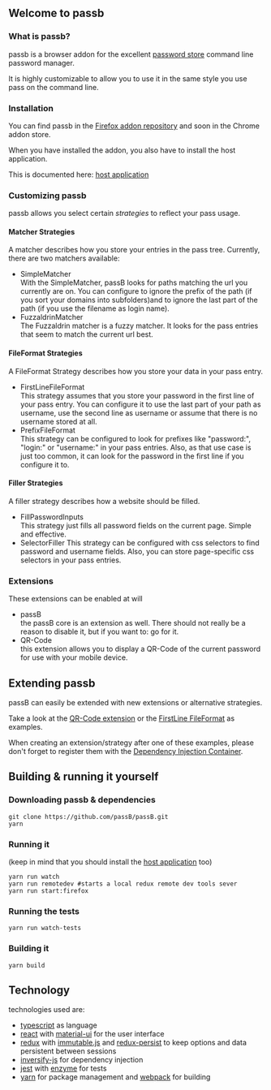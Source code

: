 ## Welcome to passb

### What is passb?

passb is a browser addon for the excellent [password store](https://passwordstore.org) command line password manager.

It is highly customizable to allow you to use it in the same style you use pass on the command line. 

### Installation

You can find passb in the [Firefox addon repository](https://addons.mozilla.org/de/firefox/addon/passb/) and soon in the Chrome addon store.

When you have installed the addon, you also have to install the host application.

This is documented here: [host application](./host_application.html)

### Customizing passb

passb allows you select certain *strategies* to reflect your pass usage.

#### Matcher Strategies

A matcher describes how you store your entries in the pass tree.
Currently, there are two matchers available:

* SimpleMatcher  
With the SimpleMatcher, passB looks for paths matching the url you currently are on. You can configure to ignore the prefix of the path (if you sort your domains into subfolders)and to ignore the last part of the path (if you use the filename as login name).
* FuzzaldrinMatcher  
The Fuzzaldrin matcher is a fuzzy matcher. It looks for the pass entries that seem to match the current url best.

#### FileFormat Strategies

A FileFormat Strategy describes how you store your data in your pass entry.

* FirstLineFileFormat  
This strategy assumes that you store your password in the first line of your pass entry. You can configure it to use the last part of your path as username, use the second line as username or assume that there is no username stored at all.
* PrefixFileFormat  
This strategy can be configured to look for prefixes like "password:", "login:" or "username:" in your pass entries. Also, as that use case is just too common, it can look for the password in the first line if you configure it to.

#### Filler Strategies

A filler strategy describes how a website should be filled.

* FillPasswordInputs  
This strategy just fills all password fields on the current page. Simple and effective.
* SelectorFiller
This strategy can be configured with css selectors to find password and username fields. Also, you can store page-specific css selectors in your pass entries.

### Extensions

These extensions can be enabled at will

* passB  
the passB core is an extension as well. There should not really be a reason to disable it, but if you want to: go for it.
* QR-Code  
this extension allows you to display a QR-Code of the current password for use with your mobile device.

## Extending passb

passB can easily be extended with new extensions or alternative strategies.

Take a look at the [QR-Code extension](https://github.com/passB/passB/tree/master/src/Extensions/QRCodeExtension) or the [FirstLine FileFormat](https://github.com/passB/passB/tree/master/src/PluggableStrategies/FileFormats/FirstLineFileFormat) as examples.

When creating an extension/strategy after one of these examples, please don't forget to register them with the [Dependency Injection Container](https://github.com/passB/passB/blob/master/src/Container.ts).

## Building & running it yourself

### Downloading passb & dependencies

```
git clone https://github.com/passB/passB.git
yarn
```

### Running it

(keep in mind that you should install the [host application](./host_application.html) too)

```
yarn run watch
yarn run remotedev #starts a local redux remote dev tools sever
yarn run start:firefox
```

### Running the tests

```
yarn run watch-tests
```

### Building it

```
yarn build
```

## Technology

technologies used are:

* [typescript](https://www.typescriptlang.org/) as language
* [react](https://reactjs.org) with [material-ui](https://material-ui-next.com/) for the user interface
* [redux](https://redux.js.org) with [immutable.js](https://facebook.github.io/immutable-js/) and [redux-persist](https://github.com/rt2zz/redux-persist) to keep options and data persistent between sessions
* [inversify-js](https://github.com/inversify/InversifyJS) for dependency injection
* [jest](https://facebook.github.io/jest/) with [enzyme](https://github.com/airbnb/enzyme) for tests 
* [yarn](https://yarnpkg.com) for package management and [webpack](https://github.com/webpack/webpack) for building 